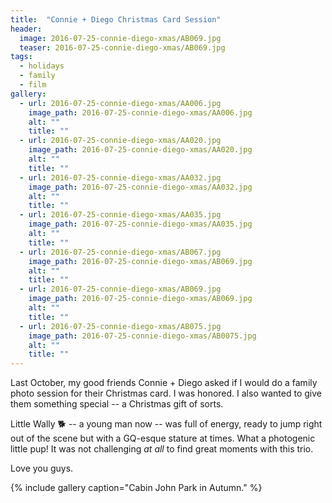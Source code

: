 ```yaml
---
title:  "Connie + Diego Christmas Card Session"
header:
  image: 2016-07-25-connie-diego-xmas/AB069.jpg
  teaser: 2016-07-25-connie-diego-xmas/AB069.jpg
tags: 
  - holidays
  - family
  - film
gallery:
  - url: 2016-07-25-connie-diego-xmas/AA006.jpg
    image_path: 2016-07-25-connie-diego-xmas/AA006.jpg
    alt: ""
    title: ""
  - url: 2016-07-25-connie-diego-xmas/AA020.jpg
    image_path: 2016-07-25-connie-diego-xmas/AA020.jpg
    alt: ""
    title: ""
  - url: 2016-07-25-connie-diego-xmas/AA032.jpg
    image_path: 2016-07-25-connie-diego-xmas/AA032.jpg
    alt: ""
    title: ""
  - url: 2016-07-25-connie-diego-xmas/AA035.jpg
    image_path: 2016-07-25-connie-diego-xmas/AA035.jpg
    alt: ""
    title: ""
  - url: 2016-07-25-connie-diego-xmas/AB067.jpg
    image_path: 2016-07-25-connie-diego-xmas/AB069.jpg
    alt: ""
    title: ""
  - url: 2016-07-25-connie-diego-xmas/AB069.jpg
    image_path: 2016-07-25-connie-diego-xmas/AB069.jpg
    alt: ""
    title: ""
  - url: 2016-07-25-connie-diego-xmas/AB075.jpg
    image_path: 2016-07-25-connie-diego-xmas/AB0075.jpg
    alt: ""
    title: ""
---
```


Last October, my good friends Connie + Diego asked if I would do a family photo session for their Christmas card. I was honored. I also wanted to give them something special -- a Christmas gift of sorts.

Little Wally :dog2: -- a young man now -- was full of energy, ready to jump right out of the scene but with a GQ-esque stature at times. What a photogenic little pup! It was not challenging *at all* to find great moments with this trio.

Love you guys.

{% include gallery caption="Cabin John Park in Autumn." %}
